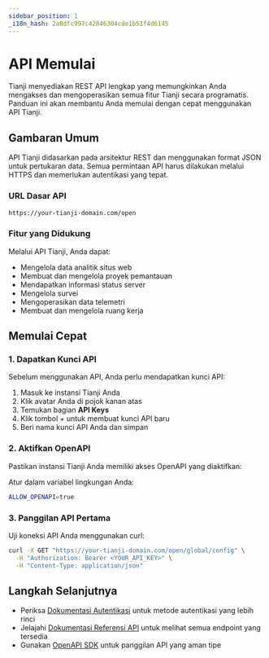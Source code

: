 ```yaml
---
sidebar_position: 1
_i18n_hash: 2a8dfc997c42846304cde1b51f4d6145
---
```

# API Memulai

Tianji menyediakan REST API lengkap yang memungkinkan Anda mengakses dan mengoperasikan semua fitur Tianji secara programatis. Panduan ini akan membantu Anda memulai dengan cepat menggunakan API Tianji.

## Gambaran Umum

API Tianji didasarkan pada arsitektur REST dan menggunakan format JSON untuk pertukaran data. Semua permintaan API harus dilakukan melalui HTTPS dan memerlukan autentikasi yang tepat.

### URL Dasar API

```bash
https://your-tianji-domain.com/open
```

### Fitur yang Didukung

Melalui API Tianji, Anda dapat:

- Mengelola data analitik situs web
- Membuat dan mengelola proyek pemantauan
- Mendapatkan informasi status server
- Mengelola survei
- Mengoperasikan data telemetri
- Membuat dan mengelola ruang kerja

## Memulai Cepat

### 1. Dapatkan Kunci API

Sebelum menggunakan API, Anda perlu mendapatkan kunci API:

1. Masuk ke instansi Tianji Anda
2. Klik avatar Anda di pojok kanan atas
4. Temukan bagian **API Keys**
5. Klik tombol + untuk membuat kunci API baru
6. Beri nama kunci API Anda dan simpan

### 2. Aktifkan OpenAPI

Pastikan instansi Tianji Anda memiliki akses OpenAPI yang diaktifkan:

Atur dalam variabel lingkungan Anda:
```bash
ALLOW_OPENAPI=true
```

### 3. Panggilan API Pertama

Uji koneksi API Anda menggunakan curl:

```bash
curl -X GET "https://your-tianji-domain.com/open/global/config" \
  -H "Authorization: Bearer <YOUR_API_KEY>" \
  -H "Content-Type: application/json"
```

## Langkah Selanjutnya

- Periksa [Dokumentasi Autentikasi](./authentication.md) untuk metode autentikasi yang lebih rinci
- Jelajahi [Dokumentasi Referensi API](/api) untuk melihat semua endpoint yang tersedia
- Gunakan [OpenAPI SDK](./openapi-sdk.md) untuk panggilan API yang aman tipe
